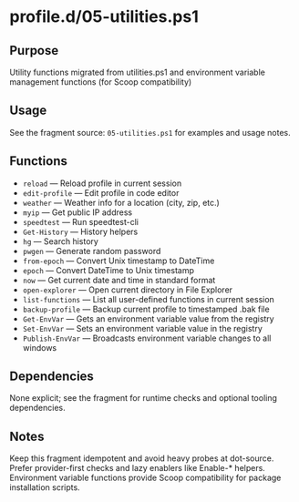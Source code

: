 profile.d/05-utilities.ps1
==========================

Purpose
-------
Utility functions migrated from utilities.ps1 and environment variable management functions (for Scoop compatibility)

Usage
-----
See the fragment source: `05-utilities.ps1` for examples and usage notes.

Functions
---------
- `reload` — Reload profile in current session
- `edit-profile` — Edit profile in code editor
- `weather` — Weather info for a location (city, zip, etc.)
- `myip` — Get public IP address
- `speedtest` — Run speedtest-cli
- `Get-History` — History helpers
- `hg` — Search history
- `pwgen` — Generate random password
- `from-epoch` — Convert Unix timestamp to DateTime
- `epoch` — Convert DateTime to Unix timestamp
- `now` — Get current date and time in standard format
- `open-explorer` — Open current directory in File Explorer
- `list-functions` — List all user-defined functions in current session
- `backup-profile` — Backup current profile to timestamped .bak file
- `Get-EnvVar` — Gets an environment variable value from the registry
- `Set-EnvVar` — Sets an environment variable value in the registry
- `Publish-EnvVar` — Broadcasts environment variable changes to all windows

Dependencies
------------
None explicit; see the fragment for runtime checks and optional tooling dependencies.

Notes
-----
Keep this fragment idempotent and avoid heavy probes at dot-source. Prefer provider-first checks and lazy enablers like Enable-* helpers. Environment variable functions provide Scoop compatibility for package installation scripts.

